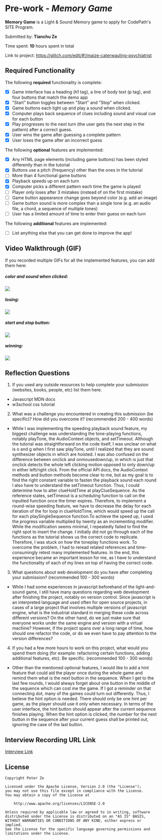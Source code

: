 # Pre-work - _Memory Game_

**Memory Game** is a Light & Sound Memory game to apply for CodePath's SITE Program.

Submitted by: **Tianchu Ze**

Time spent: **10** hours spent in total

Link to project: https://glitch.com/edit/#!/maize-caterwauling-psychiatrist

## Required Functionality

The following **required** functionality is complete:

- [x] Game interface has a heading (h1 tag), a line of body text (p tag), and four buttons that match the demo app
- [x] "Start" button toggles between "Start" and "Stop" when clicked.
- [x] Game buttons each light up and play a sound when clicked.
- [x] Computer plays back sequence of clues including sound and visual cue for each button
- [x] Play progresses to the next turn (the user gets the next step in the pattern) after a correct guess.
- [x] User wins the game after guessing a complete pattern
- [x] User loses the game after an incorrect guess

The following **optional** features are implemented:

- [x] Any HTML page elements (including game buttons) has been styled differently than in the tutorial
- [x] Buttons use a pitch (frequency) other than the ones in the tutorial
- [ ] More than 4 functional game buttons
- [x] Playback speeds up on each turn
- [x] Computer picks a different pattern each time the game is played
- [ ] Player only loses after 3 mistakes (instead of on the first mistake)
- [ ] Game button appearance change goes beyond color (e.g. add an image)
- [ ] Game button sound is more complex than a single tone (e.g. an audio file, a chord, a sequence of multiple tones)
- [ ] User has a limited amount of time to enter their guess on each turn

The following **additional** features are implemented:

- [ ] List anything else that you can get done to improve the app!

## Video Walkthrough (GIF)

If you recorded multiple GIFs for all the implemented features, you can add them here:

##### color and sound when clicked: 
![](https://cdn.glitch.global/cdaa76b3-4e62-40fe-9f73-d1daa51f1ea7/color-sound.gif?v=1647415628859)

##### losing: 
![](https://cdn.glitch.global/cdaa76b3-4e62-40fe-9f73-d1daa51f1ea7/lost.gif?v=1647415634261)

##### start and stop button: 
![](https://cdn.glitch.global/cdaa76b3-4e62-40fe-9f73-d1daa51f1ea7/start-stop.gif?v=1647415636773)

##### winning: 
![](https://cdn.glitch.global/cdaa76b3-4e62-40fe-9f73-d1daa51f1ea7/win.gif?v=1648861640098)

## Reflection Questions

1. If you used any outside resources to help complete your submission (websites, books, people, etc) list them here.

- Javascript MDN docs
- w3school css tutorial

2. What was a challenge you encountered in creating this submission (be specific)? How did you overcome it? (recommended 200 - 400 words)

- While I was implementing the speeding playback sound feature, my biggest challenge was understanding the tone-playing functions, notably playTone, the AudioContext objects, and setTimeout. Although the tutorial was straightforward on the code itself, I was unclear on what is o and g when I first saw playTone, until I realized that they are sound synthesizer objects in which are hoisted. I was also confused on the difference between onclick and onmousedown/up, in which is just that onclick detects the whole left clicking motion opposed to only down/up in either left/right click. From the official API docs, the AudioContext methods and button methods become clear to me, but as my goal is to find the right constant variable to fasten the playback sound each round I also have to understand the setTimeout function. Thus, I could determine how to alter clueHoldTime at playClueSequence. As the reference states, setTimeout is a scheduling function to call on the inputted function once the timer expires. Therefore, to implement a round-wise speeding feature, we have to decrease the delay for each iteration of the for loop in clueHoldTime, which would speed up the call for each playSingleSequence function.To achieve the speed up, I used the progress variable multiplied by twenty as an incrementing modifier. While the modification seems minimal, I repeatedly failed to find the right spot to insert the change. I initially did not go through each of the functions as the tutorial shows us the correct code to replicate. Therefore, I was stuck on how the toneplay functions work. To overcome the problem, I had to reread related references and time-consumingly retest many implemented features. In the end, this experience became an important lesson for me, as I have to understand the functionality of each of my lines on top of having the correct code. 

3. What questions about web development do you have after completing your submission? (recommended 100 - 300 words)

- While I had some experiences in javascript beforehand of the light-and-sound game, I still have many questions regarding web development after finishing the project, notably on version control. Since javascript is an interpreted language and used often for open source projects, in cases of a large project that involves multiple versions of javascript engine, what is the industrial standard in merging these code across different versions? On the other hand, do we just make sure that everyone works under the same engine and version with a virtual machine? However, if the project spans over a long range of time, how should one refactor the code, or do we even have to pay attention to the version differences?

4. If you had a few more hours to work on this project, what would you spend them doing (for example: refactoring certain functions, adding additional features, etc). Be specific. (recommended 100 - 300 words)

- Other than the mentioned optional features, I would like to add a hint feature that could aid the player once during the whole game and remind them what is the next button in the sequence. When I get to the last few rounds, I would always forget about one button in the middle of the sequence which can cost me the game. If I got a reminder on that connecting dot, many of the games could turn out differently. Thus, I believe the hint option is needed. There should only be one hint per game, as the player should use it only when necessary. In terms of the user interface, the hint button should appear after the current sequence finishes playing. When the hint option is clicked, the number for the next button in the sequence after your current guess shall be printed out, ignoring the case of the last button. 

## Interview Recording URL Link

[Interview Link](https://www.loom.com/share/2dd314e89b41414fa56df7277c41f02c)

## License

    Copyright Peter Ze

    Licensed under the Apache License, Version 2.0 (the "License");
    you may not use this file except in compliance with the License.
    You may obtain a copy of the License at

        http://www.apache.org/licenses/LICENSE-2.0

    Unless required by applicable law or agreed to in writing, software
    distributed under the License is distributed on an "AS IS" BASIS,
    WITHOUT WARRANTIES OR CONDITIONS OF ANY KIND, either express or implied.
    See the License for the specific language governing permissions and
    limitations under the License.
